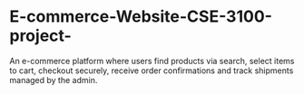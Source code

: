 # E-commerce-Website-CSE-3100-project-
An e-commerce platform where users find products via search, select items to cart, checkout securely, receive order confirmations and track shipments managed by the admin.
